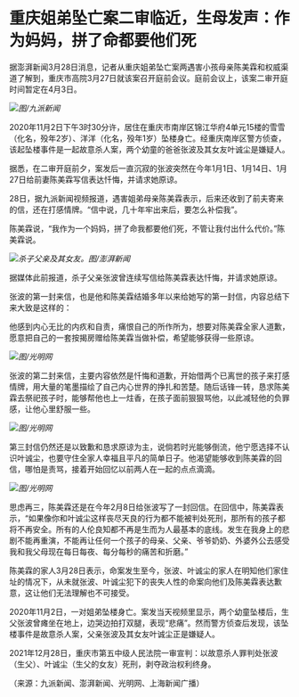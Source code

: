 # 重庆姐弟坠亡案二审临近，生母发声：作为妈妈，拼了命都要他们死

据澎湃新闻3月28日消息，记者从重庆姐弟坠亡案两遇害小孩母亲陈美霖和权威渠道了解到，重庆市高院3月27日就该案召开庭前会议。庭前会议上，该案二审开庭时间暂定在4月3日。

![](https://inews.gtimg.com/news_bt/O-JMZb9nCiMcMuFeuddfaN5yNlSlWZsjz8ytU5Ghwp0cUAA/1000)_图/九派新闻_

2020年11月2日下午3时30分许，居住在重庆市南岸区锦江华府4单元15楼的雪雪（化名，殁年2岁）、洋洋（化名，殁年1岁）坠楼身亡。经重庆南岸区警方侦查，该起坠楼事件是一起故意杀人案，两个幼童的爸爸张波及其女友叶诚尘是嫌疑人。

据悉，在二审开庭前夕，案发后一直沉寂的张波突然在今年1月1日、1月14日、1月27日给前妻陈美霖写信表达忏悔，并请求她原谅。

28日，据九派新闻视频报道，遇害姐弟母亲陈美霖表示，后来还收到了前夫寄来的信，还在打感情牌。“信中说，几十年牢出来后，要怎么补偿我”。

陈美霖说，“我作为一个妈妈，拼了命我都要他们死，不管让我付出什么代价。”陈美霖说。

![](https://inews.gtimg.com/news_bt/O2lvT14r0t5-ChODt6-43mZ3E4gSTkkjUr14gk5VpduUIAA/1000)_杀子父亲及其女友。图/澎湃新闻_

据媒体此前报道，杀子父亲张波曾连续写信给陈美霖表达忏悔，并请求她原谅。

张波的第一封来信，也是他和陈美霖结婚多年以来给她写的第一封信，内容总结下来大致是这样的：

他感到内心无比的内疚和自责，痛恨自己的所作所为，想要对陈美霖全家人道歉，愿意把自己的一套按揭房赠给陈美霖当做补偿，希望能够获得一些原谅。

![](https://inews.gtimg.com/news_bt/Onj-hkBv3Ox3UOIJbxIM08YaEniKW8XLDQj0ViDrZk974AA/1000)_图/光明网_

张波的第二封来信，主要内容依然是忏悔和道歉，开始借两个已离世的孩子来打感情牌，用大量的笔墨描绘了自己内心世界的挣扎和苦楚。随后话锋一转，恳求陈美霖去祭祀孩子时，能够帮他也上一炷香，在孩子面前狠狠骂他，以此减轻他的负罪感，让他心里舒服一些。

![](https://inews.gtimg.com/news_bt/Okqa7tvE_FKphhqD1mnZVmD2Lj5zW1HKJWihlYMyjAa-0AA/1000)_图/光明网_

第三封信仍然还是以致歉和恳求原谅为主，说倘若时光能够倒流，他宁愿选择不认识叶诚尘，也要守住全家人幸福且平凡的简单日子。他渴望能够收到陈美霖的回信，哪怕是责骂，接着开始回忆以前两人在一起的点点滴滴。

![](https://inews.gtimg.com/news_bt/O4SDxe1flMXCoYHAm7_bQyZK6aZyAdkK5mXz4v8ZBZHR0AA/1000)_图/光明网_

思虑再三，陈美霖还是在今年2月8日给张波写了一封回信。在回信中，陈美霖表示，“如果像你和叶诚尘这样丧尽天良的行为都不能被判处死刑，那所有的孩子都将不再安全。所有的人伦良知都不再是生而为人最基本的底线。发生在我身上的悲剧不能再重演，不能再让任何一个孩子的母亲、父亲、爷爷奶奶、外婆外公去感受我和我父母现在每日每夜、每分每秒的痛苦和折磨。”

陈美霖的家人3月28日表示，命案发生至今，张波、叶诚尘的家人在明知他们家住址的情况下，从未就张波、叶诚尘犯下的丧失人性的命案向他们及陈美霖表达歉意，这让他们无法理解也不可接受。

2020年11月2日，一对姐弟坠楼身亡。案发当天视频里显示，两个幼童坠楼后，生父张波曾瘫坐在地上，边哭边拍打双腿，表现“悲痛”。然而警方侦查后发现，该坠楼事件是故意杀人案，父亲张波及其女友叶诚尘正是嫌疑人。

2021年12月28日，重庆市第五中级人民法院一审宣判：以故意杀人罪判处张波（生父）、叶诚尘（生父的女友）死刑，剥夺政治权利终身。

（来源：九派新闻、澎湃新闻、光明网、上海新闻广播）

